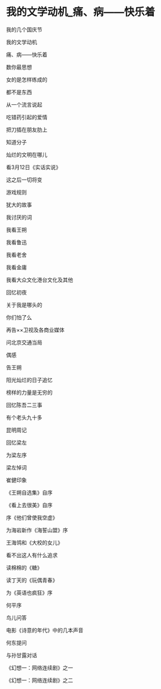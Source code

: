 # 我的文学动机_痛、病——快乐着

我的几个国庆节

我的文学动机

痛、病——快乐着

数你最思想

女的是怎样练成的

都不是东西

从一个流言说起

吃错药引起的爱情

把刀插在朋友肋上

知道分子

灿烂的文明在哪儿

看3月12日《实话实说》

这之后一切将变

游戏规则

犹大的故事

我讨厌的词

我看王朔

我看鲁迅

我看老舍

我看金庸

我看大众文化港台文化及其他

回忆初夜

关于我是哪头的

你们怕了么

再告××卫视及各商业媒体

问北京交通当局

偶感

告王朔

阳光灿烂的日子追忆

榜样的力量是无穷的

回忆陈吾二三事

有个老头九十多

昆明周记

回忆梁左

为梁左序

梁左悼词

崔健印象

《王朔自选集》自序

《看上去很美》自序

序《他们曾使我空虚》

为海岩新作《海誓山盟》序

王海鸰和《大校的女儿》

看不出这人有什么追求

读棉棉的《糖》

读丁天的《玩偶青春》

为《英语也疯狂》序

何平序

鸟儿问答

电影《诗意的年代》中的几本声音

何东提问

与孙甘露对话

《幻想一：网络连续剧》之一

《幻想一：网络连续剧》之二